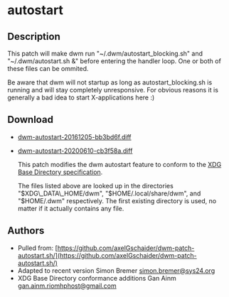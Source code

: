 autostart
=========

Description
-----------
This patch will make dwm run "~/.dwm/autostart\_blocking.sh" and
"~/.dwm/autostart.sh &" before entering the handler loop. One or both of these
files can be ommited.

Be aware that dwm will not startup as long as autostart\_blocking.sh is running
and will stay completely unresponsive. For obvious reasons it is generally a
bad idea to start X-applications here :)

Download
--------
* [dwm-autostart-20161205-bb3bd6f.diff](dwm-autostart-20161205-bb3bd6f.diff)
* [dwm-autostart-20200610-cb3f58a.diff](dwm-autostart-20200610-cb3f58a.diff)

  This patch modifies the dwm autostart feature to conform to the
  [XDG Base Directory specification](https://specifications.freedesktop.org/basedir-spec/basedir-spec-latest.html).

  The files listed above are looked up in the directories "$XDG\_DATA\_HOME/dwm",
  "$HOME/.local/share/dwm", and "$HOME/.dwm" respectively.  The first existing
  directory is used, no matter if it actually contains any file.

Authors
-------
* Pulled from: [https://github.com/axelGschaider/dwm-patch-autostart.sh/](https://github.com/axelGschaider/dwm-patch-autostart.sh/)
* Adapted to recent version Simon Bremer <simon.bremer@sys24.org>
* XDG Base Directory conformance additions Gan Ainm <gan.ainm.riomhphost@gmail.com>
